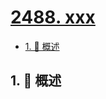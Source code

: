 # [2488. xxx](https://github.com/Tdahuyou/TNotes.leetcode/tree/main/notes/2488.%20xxx)

<!-- region:toc -->

- [1. 📝 概述](#1--概述)

<!-- endregion:toc -->

## 1. 📝 概述
